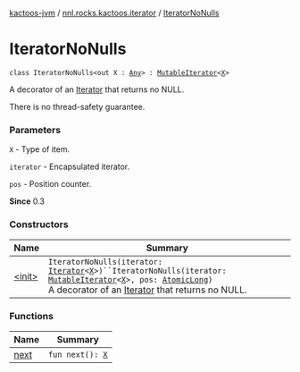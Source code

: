 [kactoos-jvm](../../index.md) / [nnl.rocks.kactoos.iterator](../index.md) / [IteratorNoNulls](./index.md)

# IteratorNoNulls

`class IteratorNoNulls<out X : `[`Any`](https://kotlinlang.org/api/latest/jvm/stdlib/kotlin/-any/index.html)`> : `[`MutableIterator`](https://kotlinlang.org/api/latest/jvm/stdlib/kotlin.collections/-mutable-iterator/index.html)`<`[`X`](index.md#X)`>`

A decorator of an [Iterator](https://kotlinlang.org/api/latest/jvm/stdlib/kotlin.collections/-iterator/index.html) that returns no NULL.

There is no thread-safety guarantee.

### Parameters

`X` - Type of item.

`iterator` - Encapsulated iterator.

`pos` - Position counter.

**Since**
0.3

### Constructors

| Name | Summary |
|---|---|
| [&lt;init&gt;](-init-.md) | `IteratorNoNulls(iterator: `[`Iterator`](https://kotlinlang.org/api/latest/jvm/stdlib/kotlin.collections/-iterator/index.html)`<`[`X`](index.md#X)`>)``IteratorNoNulls(iterator: `[`MutableIterator`](https://kotlinlang.org/api/latest/jvm/stdlib/kotlin.collections/-mutable-iterator/index.html)`<`[`X`](index.md#X)`>, pos: `[`AtomicLong`](http://docs.oracle.com/javase/8/docs/api/java/util/concurrent/atomic/AtomicLong.html)`)`<br>A decorator of an [Iterator](https://kotlinlang.org/api/latest/jvm/stdlib/kotlin.collections/-iterator/index.html) that returns no NULL. |

### Functions

| Name | Summary |
|---|---|
| [next](next.md) | `fun next(): `[`X`](index.md#X) |
